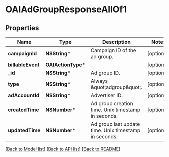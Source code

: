 # OAIAdGroupResponseAllOf1

## Properties
Name | Type | Description | Notes
------------ | ------------- | ------------- | -------------
**campaignId** | **NSString*** | Campaign ID of the ad group. | [optional] 
**billableEvent** | [**OAIActionType***](OAIActionType.md) |  | [optional] 
**_id** | **NSString*** | Ad group ID. | [optional] 
**type** | **NSString*** | Always \&quot;adgroup\&quot;. | [optional] 
**adAccountId** | **NSString*** | Advertiser ID. | [optional] 
**createdTime** | **NSNumber*** | Ad group creation time. Unix timestamp in seconds. | [optional] 
**updatedTime** | **NSNumber*** | Ad group last update time. Unix timestamp in seconds. | [optional] 

[[Back to Model list]](../README.md#documentation-for-models) [[Back to API list]](../README.md#documentation-for-api-endpoints) [[Back to README]](../README.md)


